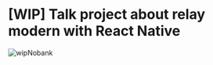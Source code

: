 # [WIP] Talk project about relay modern with React Native
![wipNobank](https://user-images.githubusercontent.com/16295402/58357966-42d2b000-7e53-11e9-95d4-8c9cef48b7e4.gif)

